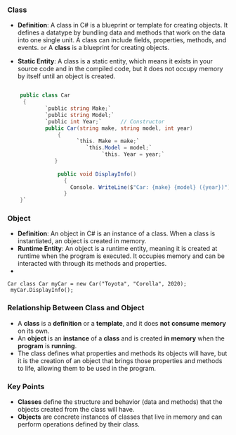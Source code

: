 
### Class

- **Definition**: A class in C# is a blueprint or template for creating objects. It defines a datatype by bundling data and methods that work on the data into one single unit. A class can include fields, properties, methods, and events.
					`or`
  A **class** is a blueprint for creating objects.

- **Static Entity**: A class is a static entity, which means it exists in your source code and in the compiled code, but it does not occupy memory by itself until an object is created.
    
```cs

    public class Car
     {  
            `public string Make;` 
            `public string Model;`    
            `public int Year;`      // Constructor     
            public Car(string make, string model, int year) 
                {   
                      `this. Make = make;`     
                         `this.Model = model;`    
                              `this. Year = year;`  
               }      
                   
                public void DisplayInfo()   
                  {       
                    Console. WriteLine($"Car: {make} {model} ({year})");    
                  } 
    }`
```

### Object

- **Definition**: An object in C# is an instance of a class. When a class is instantiated, an object is created in memory.
- **Runtime Entity**: An object is a runtime entity, meaning it is created at runtime when the program is executed. It occupies memory and can be interacted with through its methods and properties.
- 
    
```
Car class Car myCar = new Car("Toyota", "Corolla", 2020); 
 myCar.DisplayInfo(); 
```
    

### Relationship Between Class and Object

- A **class** is a **definition** or a **template**, and it does **not** **consume** **memory** on its own.
- An **object** is an **instance** of a **class** and is created **in memory** when the **program** is **running**.
- The class defines what properties and methods its objects will have, but it is the creation of an object that brings those properties and methods to life, allowing them to be used in the program.

### Key Points

- **Classes** define the structure and behavior (data and methods) that the objects created from the class will have.
- **Objects** are concrete instances of classes that live in memory and can perform operations defined by their class.

